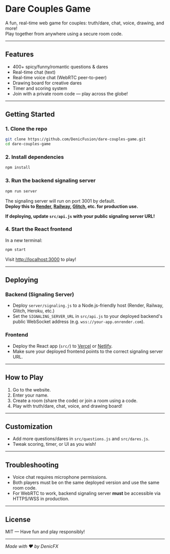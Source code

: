 # Dare Couples Game

A fun, real-time web game for couples: truth/dare, chat, voice, drawing, and more!  
Play together from anywhere using a secure room code.

---

## Features

- 400+ spicy/funny/romantic questions & dares
- Real-time chat (text)
- Real-time voice chat (WebRTC peer-to-peer)
- Drawing board for creative dares
- Timer and scoring system
- Join with a private room code — play across the globe!

---

## Getting Started

### 1. Clone the repo

```bash
git clone https://github.com/DenicFusion/dare-couples-game.git
cd dare-couples-game
```

### 2. Install dependencies

```bash
npm install
```

### 3. Run the backend signaling server

```bash
npm run server
```
The signaling server will run on port 3001 by default.  
**Deploy this to [Render](https://render.com/), [Railway](https://railway.app/), [Glitch](https://glitch.com/), etc. for production use.**

**If deploying, update `src/api.js` with your public signaling server URL!**

### 4. Start the React frontend

In a new terminal:

```bash
npm start
```
Visit [http://localhost:3000](http://localhost:3000) to play!

---

## Deploying

### Backend (Signaling Server)

- Deploy `server/signaling.js` to a Node.js-friendly host (Render, Railway, Glitch, Heroku, etc.)
- Set the `SIGNALING_SERVER_URL` in `src/api.js` to your deployed backend's public WebSocket address (e.g. `wss://your-app.onrender.com`).

### Frontend

- Deploy the React app (`src/`) to [Vercel](https://vercel.com/) or [Netlify](https://netlify.com/).
- Make sure your deployed frontend points to the correct signaling server URL.

---

## How to Play

1. Go to the website.
2. Enter your name.
3. Create a room (share the code) or join a room using a code.
4. Play with truth/dare, chat, voice, and drawing board!

---

## Customization

- Add more questions/dares in `src/questions.js` and `src/dares.js`.
- Tweak scoring, timer, or UI as you wish!

---

## Troubleshooting

- Voice chat requires microphone permissions.  
- Both players must be on the same deployed version and use the same room code.
- For WebRTC to work, backend signaling server **must** be accessible via HTTPS/WSS in production.

---

## License

MIT — Have fun and play responsibly!

---

_Made with ❤️ by DenicFX_
